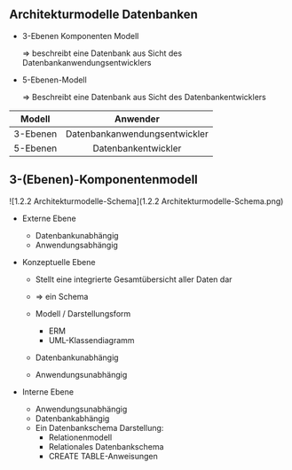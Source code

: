 ## Architekturmodelle Datenbanken

- 3-Ebenen Komponenten Modell

  => beschreibt eine Datenbank aus Sicht des Datenbankanwendungsentwicklers

- 5-Ebenen-Modell

  => Beschreibt eine Datenbank aus Sicht des Datenbankentwicklers

| Modell   |           Anwender            |
| -------- | :---------------------------: |
| 3-Ebenen | Datenbankanwendungsentwickler |
| 5-Ebenen |      Datenbankentwickler      |

## 3-(Ebenen)-Komponentenmodell

![1.2.2 Architekturmodelle-Schema](1.2.2 Architekturmodelle-Schema.png)

- Externe Ebene

  - Datenbankunabhängig
  - Anwendungsabhängig

- Konzeptuelle Ebene 

  - Stellt eine integrierte Gesamtübersicht aller Daten dar
  - => ein Schema
  - Modell / Darstellungsform
    - ERM
    - UML-Klassendiagramm

  - Datenbankunabhängig
  - Anwendungsunabhängig

- Interne Ebene
  - Anwendungsunabhängig
  - Datenbankabhängig
  - Ein Datenbankschema
    Darstellung:
    - Relationenmodell
    - Relationales Datenbankschema
    - CREATE TABLE-Anweisungen